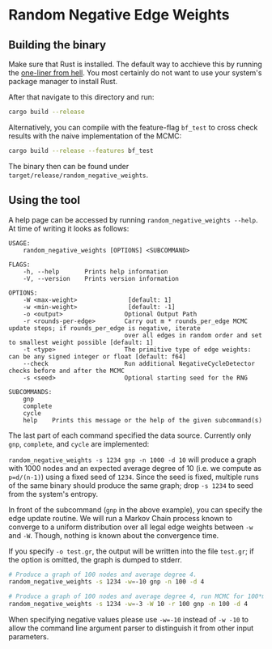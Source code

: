 # Random Negative Edge Weights

## Building the binary

Make sure that Rust is installed. The default way to acchieve this by running
the [one-liner from hell](https://www.rust-lang.org/tools/install).
You most certainly do not want to use your system's package manager to install Rust.

After that navigate to this directory and run:

```bash
cargo build --release
```

Alternatively, you can compile with the feature-flag `bf_test` to cross check results with the naive implementation of the MCMC:
```bash
cargo build --release --features bf_test 
```

The binary then can be found under `target/release/random_negative_weights`.


## Using the tool

A help page can be accessed by running `random_negative_weights --help`.
At time of writing it looks as follows:

```text
USAGE:
    random_negative_weights [OPTIONS] <SUBCOMMAND>

FLAGS:
    -h, --help       Prints help information
    -V, --version    Prints version information

OPTIONS:
    -W <max-weight>              [default: 1]
    -w <min-weight>              [default: -1]
    -o <output>                 Optional Output Path
    -r <rounds-per-edge>        Carry out m * rounds_per_edge MCMC update steps; if rounds_per_edge is negative, iterate
                                over all edges in random order and set to smallest weight possible [default: 1]
    -t <type>                   The primitive type of edge weights: can be any signed integer or float [default: f64]
    --check                     Run additional NegativeCycleDetector checks before and after the MCMC 
    -s <seed>                   Optional starting seed for the RNG 

SUBCOMMANDS:
    gnp    
    complete
    cycle
    help    Prints this message or the help of the given subcommand(s)
```

The last part of each command specified the data source. Currently only `gnp`, `complete`, and `cycle` are implemented:

`random_negative_weights -s 1234 gnp -n 1000 -d 10` will produce a graph with 1000 nodes and an expected average
degree of 10 (i.e. we compute as `p=d/(n-1)`) using a fixed seed of `1234`. Since the seed is fixed, multiple runs
of the same binary should produce the same graph; drop `-s 1234` to seed from the system's entropy.

In front of the subcommand (`gnp` in the above example), you can specify the edge update routine. We will run a Markov Chain process known to converge to a uniform distribution over all legal edge
  weights between `-w` and `-W`. Though, nothing is known about the convergence time.

If you specify `-o test.gr`, the output will be written into the file `test.gr`; if the option is omitted, the graph is
dumped to stderr.

```bash
# Produce a graph of 100 nodes and average degree 4.
random_negative_weights -s 1234 -w=-10 gnp -n 100 -d 4

# Produce a graph of 100 nodes and average degree 4, run MCMC for 100*m steps and randomly assign weights in the interval [-3, 10] 
random_negative_weights -s 1234 -w=-3 -W 10 -r 100 gnp -n 100 -d 4
```

When specifying negative values please use `-w=-10` instead of `-w -10` to allow the command line argument parser to distinguish it from other input parameters.



